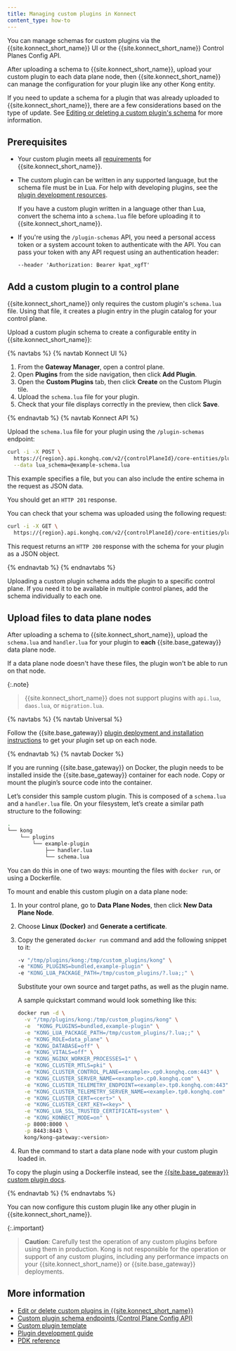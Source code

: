 ```yaml
---
title: Managing custom plugins in Konnect
content_type: how-to
---
```


You can manage schemas for custom plugins via the {{site.konnect_short_name}} UI or 
the {{site.konnect_short_name}} Control Planes Config API. 

After uploading a schema to {{site.konnect_short_name}}, upload your 
custom plugin to each data plane node, then {{site.konnect_short_name}} can manage the 
configuration for your plugin like any other Kong entity.

If you need to update a schema for a plugin that was already uploaded
to {{site.konnect_short_name}}, there are a few considerations based on the type 
of update. 
See [Editing or deleting a custom plugin's schema](/konnect/gateway-manager/plugins/update-custom-plugin/) 
for more information.

## Prerequisites

* Your custom plugin meets all [requirements](/konnect/gateway-manager/plugins/#custom-plugins)
for {{site.konnect_short_name}}.

* The custom plugin can be written in any supported language, but the schema file must be in Lua.
For help with developing plugins, see the [plugin development resources](#more-information).
  
    If you have a custom plugin written in a language other than Lua, convert the schema 
into a `schema.lua` file before uploading it to {{site.konnect_short_name}}.

* If you're using the `/plugin-schemas` API, you need a personal access token or a system account
token to authenticate with the API. You can pass your token with any API request using an 
authentication header:

    ```
    --header 'Authorization: Bearer kpat_xgfT'
    ```

## Add a custom plugin to a control plane

{{site.konnect_short_name}} only requires the custom plugin's `schema.lua` file. 
Using that file, it creates a plugin entry in the plugin catalog for your control plane.

Upload a custom plugin schema to create a configurable entity in {{site.konnect_short_name}}:

{% navtabs %}
{% navtab Konnect UI %}

1. From the **Gateway Manager**, open a control plane.
1. Open **Plugins** from the side navigation, then click **Add Plugin**.
1. Open the **Custom Plugins** tab, then click **Create** on the Custom Plugin tile.
1. Upload the `schema.lua` file for your plugin.
1. Check that your file displays correctly in the preview, then click **Save**.

{% endnavtab %}
{% navtab Konnect API %}

Upload the `schema.lua` file for your plugin using the `/plugin-schemas` endpoint:

```sh
curl -i -X POST \
  https://{region}.api.konghq.com/v2/{controlPlaneId}/core-entities/plugin-schemas \
  --data lua_schema=@example-schema.lua
```

This example specifies a file, but you can also include the entire schema in the request as JSON data.

You should get an `HTTP 201` response. 

You can check that your schema was uploaded using the following request:

```sh
curl -i -X GET \
  https://{region}.api.konghq.com/v2/{controlPlaneId}/core-entities/plugin-schemas
```

This request returns an `HTTP 200` response with the schema for your plugin as a JSON object.

{% endnavtab %}
{% endnavtabs %}

Uploading a custom plugin schema adds the plugin to a specific control plane. 
If you need it to be available in multiple control planes, add the schema individually to each one.

## Upload files to data plane nodes

After uploading a schema to {{site.konnect_short_name}}, 
upload the `schema.lua` and `handler.lua` for your plugin to **each** 
{{site.base_gateway}} data plane node.

If a data plane node doesn't have these files, the plugin won't be able to run on that node.

{:.note}
> {{site.konnect_short_name}} does not support plugins with `api.lua`, `daos.lua`, or `migration.lua`.

{% navtabs %}
{% navtab Universal %}

Follow the {{site.base_gateway}} [plugin deployment and installation instructions](/gateway/latest/plugin-development/distribution/) 
to get your plugin set up on each node.

{% endnavtab %}
{% navtab Docker %}

If you are running {{site.base_gateway}} on Docker,
the plugin needs to be installed inside the {{site.base_gateway}} container 
for each node.
Copy or mount the plugin’s source code into the container.

Let’s consider this sample custom plugin. This is composed of a 
`schema.lua` and a `handler.lua` file. On your filesystem, let’s create a 
similar path structure to the following:

```sh
.
└── kong
    └── plugins
        └── example-plugin
            ├── handler.lua
            └── schema.lua
```

You can do this in one of two ways: mounting the files with `docker run`, or 
using a Dockerfile.

To mount and enable this custom plugin on a data plane node:

1. In your control plane, go to **Data Plane Nodes**, then click **New Data Plane Node**.
1. Choose **Linux (Docker)** and **Generate a certificate**.
1. Copy the generated `docker run` command and add the following snippet to it:

    ```sh
    -v "/tmp/plugins/kong:/tmp/custom_plugins/kong" \
    -e "KONG_PLUGINS=bundled,example-plugin" \
    -e "KONG_LUA_PACKAGE_PATH=/tmp/custom_plugins/?.lua;;" \
    ```

    Substitute your own source and target paths, as well as the plugin name.

    A sample quickstart command would look something like this:

    ```sh
    docker run -d \
      -v "/tmp/plugins/kong:/tmp/custom_plugins/kong" \
      -e  "KONG_PLUGINS=bundled,example-plugin" \
      -e "KONG_LUA_PACKAGE_PATH=/tmp/custom_plugins/?.lua;;" \
      -e "KONG_ROLE=data_plane" \
      -e "KONG_DATABASE=off" \
      -e "KONG_VITALS=off" \
      -e "KONG_NGINX_WORKER_PROCESSES=1" \
      -e "KONG_CLUSTER_MTLS=pki" \
      -e "KONG_CLUSTER_CONTROL_PLANE=<example>.cp0.konghq.com:443" \
      -e "KONG_CLUSTER_SERVER_NAME=<example>.cp0.konghq.com" \
      -e "KONG_CLUSTER_TELEMETRY_ENDPOINT=<example>.tp0.konghq.com:443" \
      -e "KONG_CLUSTER_TELEMETRY_SERVER_NAME=<example>.tp0.konghq.com" \
      -e "KONG_CLUSTER_CERT=<cert>" \
      -e "KONG_CLUSTER_CERT_KEY=<key>" \
      -e "KONG_LUA_SSL_TRUSTED_CERTIFICATE=system" \
      -e "KONG_KONNECT_MODE=on" \
      -p 8000:8000 \
      -p 8443:8443 \
      kong/kong-gateway:<version>
    ```
1. Run the command to start a data plane node with your custom plugin loaded in.

To copy the plugin using a Dockerfile instead, see the [{{site.base_gateway}} custom plugin docs](/gateway/latest/plugin-development/distribution/).

{% endnavtab %}
{% endnavtabs %}

You can now configure this custom plugin like any other plugin in {{site.konnect_short_name}}.

{:.important}
> **Caution**: Carefully test the operation of any custom plugins before using them in production. Kong is not responsible for the operation or support of any 
custom plugins, including any performance impacts on your {{site.konnect_short_name}}
or {{site.base_gateway}} deployments. 

## More information

* [Edit or delete custom plugins in {{site.konnect_short_name}}](/konnect/gateway-manager/plugins/update-custom-plugin/)
* [Custom plugin schema endpoints (Control Plane Config API)](/konnect/api/control-plane-configuration/latest/#/Custom%20Plugin%20Schemas)
* [Custom plugin template](https://github.com/Kong/kong-plugin)
* [Plugin development guide](/gateway/latest/plugin-development/)
* [PDK reference](/gateway/latest/plugin-development/pdk/)